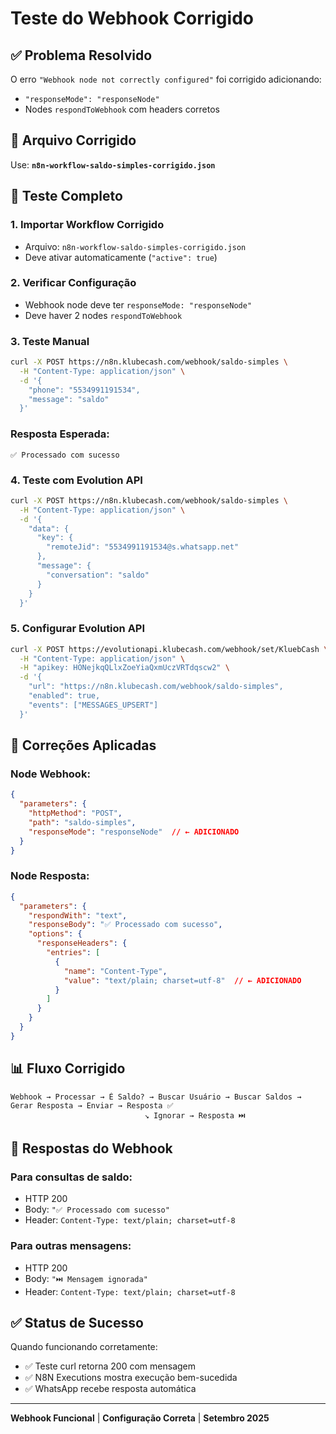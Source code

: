 # Teste do Webhook Corrigido

## ✅ **Problema Resolvido**

O erro `"Webhook node not correctly configured"` foi corrigido adicionando:
- `"responseMode": "responseNode"`
- Nodes `respondToWebhook` com headers corretos

## 📁 **Arquivo Corrigido**

Use: **`n8n-workflow-saldo-simples-corrigido.json`**

## 🧪 **Teste Completo**

### **1. Importar Workflow Corrigido**
- Arquivo: `n8n-workflow-saldo-simples-corrigido.json`
- Deve ativar automaticamente (`"active": true`)

### **2. Verificar Configuração**
- Webhook node deve ter `responseMode: "responseNode"`
- Deve haver 2 nodes `respondToWebhook`

### **3. Teste Manual**
```bash
curl -X POST https://n8n.klubecash.com/webhook/saldo-simples \
  -H "Content-Type: application/json" \
  -d '{
    "phone": "5534991191534",
    "message": "saldo"
  }'
```

### **Resposta Esperada:**
```
✅ Processado com sucesso
```

### **4. Teste com Evolution API**
```bash
curl -X POST https://n8n.klubecash.com/webhook/saldo-simples \
  -H "Content-Type: application/json" \
  -d '{
    "data": {
      "key": {
        "remoteJid": "5534991191534@s.whatsapp.net"
      },
      "message": {
        "conversation": "saldo"
      }
    }
  }'
```

### **5. Configurar Evolution API**
```bash
curl -X POST https://evolutionapi.klubecash.com/webhook/set/KluebCash \
  -H "Content-Type: application/json" \
  -H "apikey: HONejkqQLlxZoeYiaQxmUczVRTdqscw2" \
  -d '{
    "url": "https://n8n.klubecash.com/webhook/saldo-simples",
    "enabled": true,
    "events": ["MESSAGES_UPSERT"]
  }'
```

## 🔧 **Correções Aplicadas**

### **Node Webhook:**
```json
{
  "parameters": {
    "httpMethod": "POST",
    "path": "saldo-simples",
    "responseMode": "responseNode"  // ← ADICIONADO
  }
}
```

### **Node Resposta:**
```json
{
  "parameters": {
    "respondWith": "text",
    "responseBody": "✅ Processado com sucesso",
    "options": {
      "responseHeaders": {
        "entries": [
          {
            "name": "Content-Type",
            "value": "text/plain; charset=utf-8"  // ← ADICIONADO
          }
        ]
      }
    }
  }
}
```

## 📊 **Fluxo Corrigido**

```
Webhook → Processar → É Saldo? → Buscar Usuário → Buscar Saldos → Gerar Resposta → Enviar → Resposta ✅
                              ↘ Ignorar → Resposta ⏭️
```

## 🎯 **Respostas do Webhook**

### **Para consultas de saldo:**
- HTTP 200
- Body: `"✅ Processado com sucesso"`
- Header: `Content-Type: text/plain; charset=utf-8`

### **Para outras mensagens:**
- HTTP 200
- Body: `"⏭️ Mensagem ignorada"`
- Header: `Content-Type: text/plain; charset=utf-8`

## ✅ **Status de Sucesso**

Quando funcionando corretamente:
- ✅ Teste curl retorna 200 com mensagem
- ✅ N8N Executions mostra execução bem-sucedida
- ✅ WhatsApp recebe resposta automática

---

**Webhook Funcional** | **Configuração Correta** | **Setembro 2025**